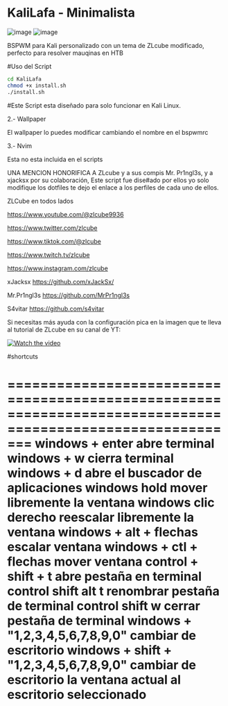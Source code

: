# KaliLafa - Minimalista
![image](https://github.com/Lafassj/KaliLafa/assets/131805585/e0645b42-57de-49a4-ae9b-1972797f0615)
![image](https://github.com/Lafassj/KaliLafa/assets/131805585/68451a12-9533-4466-b141-cff9994627f3)



BSPWM para Kali personalizado con un tema de ZLcube modificado, perfecto para resolver mauqinas en HTB

#Uso del Script 


```bash
cd KaliLafa
chmod +x install.sh
./install.sh
```


#Este Script esta diseñado para solo funcionar en Kali Linux.

2.- Wallpaper

El wallpaper lo puedes modificar cambiando el nombre en el bspwmrc

3.- Nvim

Esta no esta incluida en el scripts


UNA MENCION HONORIFICA A ZLcube y a sus compis Mr. Pr1ngl3s, y a xjacksx por su colaboración, Este script fue dise#ado por ellos yo solo modifique los dotfiles te dejo el enlace a los perfiles de cada uno de ellos.

ZLCube en todos lados

https://www.youtube.com/@zlcube9936

https://www.twitter.com/zlcube

https://www.tiktok.com/@zlcube

https://www.twitch.tv/zlcube

https://www.instagram.com/zlcube


xJacksx https://github.com/xJackSx/

Mr.Pr1ngl3s https://github.com/MrPr1ngl3s

S4vitar https://github.com/s4vitar


Si necesitas más ayuda con la configuración pica en la imagen que te lleva al tutorial de ZLcube en su canal de YT:

[![Watch the video](https://img.youtube.com/vi/CClVFk4CCic/default.jpg)](https://youtu.be/CClVFk4CCic)

#shortcuts

===========================================================================================================
windows + enter abre terminal 
windows + w cierra terminal
windows + d abre el buscador de aplicaciones
windows hold mover libremente la ventana
windows clic derecho reescalar libremente la ventana
windows + alt + flechas escalar ventana
windows + ctl + flechas mover ventana
control + shift + t abre pestaña en terminal
control shift alt t renombrar pestaña de terminal
control shift w cerrar pestaña de terminal
windows + "1,2,3,4,5,6,7,8,9,0" cambiar de escritorio
windows + shift + "1,2,3,4,5,6,7,8,9,0" cambiar de escritorio la ventana actual al escritorio seleccionado
============================================================================================================





